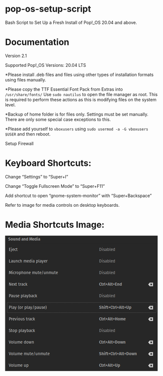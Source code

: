 # pop-os-setup-script
Bash Script to Set Up a Fresh Install of Pop!_OS 20.04 and above.


# Documentation

Version 2.1

Supported Pop!_OS Versions: 20.04 LTS

*Please install .deb files and files using other types of installation formats using files manually.

*Please copy the TTF Essential Font Pack from Extras into `/usr/share/fonts/` Use `sudo nautilus` to open the file manager as root. This is required to perform these actions as this is modifying files on the system level.

*Backup of home folder is for files only. Settings must be set manually. There are only some special case exceptions to this.

*Please add yourself to `vboxusers` using `sudo usermod -a -G vboxusers $USER` and then reboot.

Setup Firewall


# Keyboard Shortcuts:

Change “Settings” to “Super+I”

Change “Toggle Fullscreen Mode” to “Super+F11”

Add shortcut to open “gnome-system-monitor” with “Super+Backspace”

Refer to image for media controls on desktop keyboards.


# Media Shortcuts Image:
![Error](https://raw.githubusercontent.com/TechnologyMan101/pop-os-setup-script/master/Media_Shortcuts_Desktop_Pop.png)
